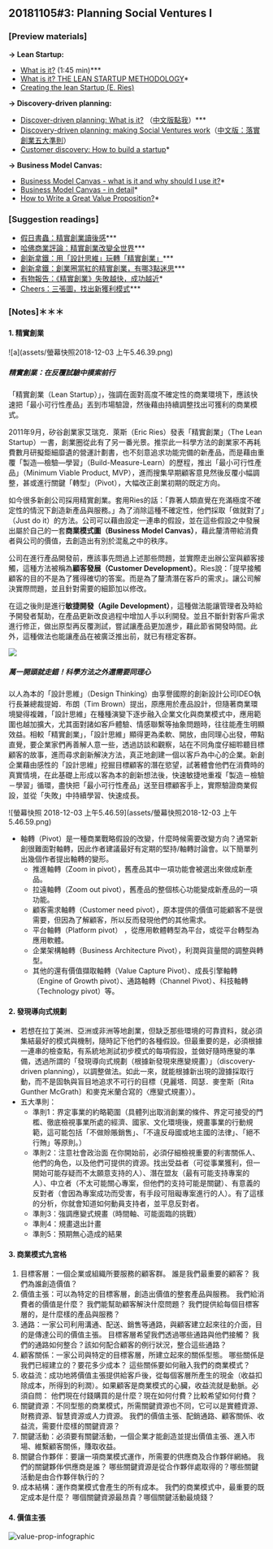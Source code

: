 
## 20181105#3: Planning Social Ventures I

### [Preview materials]

**→ Lean Startup:**

- [What is it?](https://youtu.be/_a3s0IXSuxY) (1:45 min)***
- [What is it? THE LEAN STARTUP METHODOLOGY](http://theleanstartup.com/principles)*
- [Creating the lean Startup (E. Ries)](https://www.inc.com/magazine/201110/eric-ries-usability-testing-product-development.html)

**→ Discovery-driven planning:**

- [Discover-driven planning: What is it?](https://hbr.org/1995/07/discovery-driven-planning) （[中文版點我](https://www.hbrtaiwan.com/article_content_AR0000165.html)）***
- [Discovery-driven planning: making Social Ventures work](https://hbr.org/2010/09/making-social-ventures-work)（[中文版：落實創業五大準則](https://www.hbrtaiwan.com/article_content_AR0000165.html)）
- [Customer discovery: How to build a startup](https://youtu.be/FRzz9JJ6iiI)* 

**→ Business Model Canvas:**

- [Business Model Canvas - what is it and why should I use it?](https://diytoolkit.org/tools/business-model-canvas/)*
- [Business Model Canvas - in detail](https://www.alexandercowan.com/business-model-canvas-templates/)*
- [How to Write a Great Value Proposition?](https://blog.hubspot.com/marketing/write-value-proposition)*



### [Suggestion readings]

- [假日書蟲：精實創業讀後感](https://holidaybookworm.blogspot.com/2017/02/the-lean-startup-eric-ries-lean-startup.html)***
- [哈佛商業評論：精實創業改變全世界](https://www.hbrtaiwan.com/article_content_AR0002324.html)***
- [創新拿鐵：用「設計思維」玩轉「精實創業」](http://startupbeat.hkej.com/?p=38149)***
- [創新拿鐵：創業圈當紅的精實創業，有哪3點迷思](https://startuplatte.com/2016/10/19/lean_startup/)***
- [有物報告：《精實創業》失敗越快，成功越近](https://yowureport.com/8453/)*
- [Cheers：三張圖，找出新獲利模式](https://www.cheers.com.tw/article/article.action?id=5068818)***



### [Notes]＊＊＊

#### 1. 精實創業

![a](assets/螢幕快照2018-12-03 上午5.46.39.png)

##### **精實創業：在反覆試驗中摸索前行**

「精實創業（Lean Startup）」，強調在面對高度不確定性的商業環境下，應該快速把「最小可行性產品」丟到市場驗證，然後藉由持續調整找出可獲利的商業模式。

2011年9月，矽谷創業家艾瑞克．萊斯（Eric Ries）發表「精實創業」（The Lean Startup）一書，創業圈從此有了另一番光景。推崇此一科學方法的創業家不再耗費數月研擬鉅細靡遺的營運計劃書，也不刻意追求功能完備的新產品，而是藉由重覆「製造—檢驗—學習」（Build-Measure-Learn）的歷程，推出「最小可行性產品」（Minimum Viable Product, MVP），進而搜集早期顧客意見然後反覆小幅調整，甚或進行關鍵「轉型」（Pivot），大幅改正創業初期的既定方向。

如今很多新創公司採用精實創業。套用Ries的話：「靠著人類直覺在充滿極度不確定性的情況下創造新產品與服務。」為了消除這種不確定性，他們採取「做就對了」（Just do it）的方法。公司可以藉由設定一連串的假設，並在這些假設之中發展出屬於自己的一套**商業模式圖（Business Model Canvas）**，藉此釐清帶給消費者與公司的價值，去創造出有別於混亂之中的秩序。

公司在進行產品開發前，應該事先問過上述那些問題，並實際走出辦公室與顧客接觸，這種方法被稱為**顧客發展（Customer Development）**。Ries說：「提早接觸顧客的目的不是為了獲得確切的答案。而是為了釐清潛在客戶的需求」。讓公司解決實際問題，並且針對需要的細節加以修改。

在這之後則是進行**敏捷開發（Agile Development）**，這種做法能讓管理者及時給予開發者幫助，在產品更新改良過程中增加人手以利開發。並且不斷針對客戶需求進行修正，做出原型再反覆測試，嘗試讓產品更加進步，藉此節省開發時間。此外，這種做法也能讓產品在被廣泛推出前，就已有穩定客群。

![](assets/083d958f-723e-49fe-9bd2-6ee6a0475fa7.jpeg)

##### 萬一開頭就走錯！科學方法之外還需要同理心

以人為本的「設計思維」（Design Thinking）由享譽國際的創新設計公司IDEO執行長兼總裁提姆．布朗（Tim Brown）提出，原應用於產品設計，但隨著商業環境變得複雜，「設計思維」在種種演變下逐步融入企業文化與商業模式中，應用範圍也越加擴大，尤其面對諸如客戶體驗、情感聯繫等抽象問題時，往往能產生明顯效益。相較「精實創業」，「設計思維」顯得更為柔軟、開放，由同理心出發，帶點直覺，要企業家們再善解人意一些，透過訪談和觀察，站在不同角度仔細聆聽目標顧客的故事，進而尋求創新解決方法，真正地創建一個以客戶為中心的企業。新創企業藉由感性的「設計思維」挖掘目標顧客的潛在慾望，試著體會他們在消費時的真實情境，在此基礎上形成以客為本的創新想法後，快速敏捷地重複「製造－檢驗－學習」循環，盡快把「最小可行性產品」送至目標顧客手上，實際驗證商業假設，並從「失敗」中持續學習、快速成長。

![螢幕快照 2018-12-03 上午5.46.59](assets/螢幕快照2018-12-03 上午5.46.59.png)

- 軸轉（Pivot）是一種商業戰略假設的改變，什麼時候需要改變方向？通常新創很難面對軸轉，因此作者建議最好有定期的堅持/軸轉討論會。以下簡單列出幾個作者提出軸轉的變形。
  - 推進軸轉（Zoom in pivot），舊產品其中一項功能會被選出來做成新產品。
  - 拉遠軸轉（Zoom out pivot），舊產品的整個核心功能變成新產品的一項功能。
  - 顧客需求軸轉（Customer need pivot），原本提供的價值可能顧客不是很需要，但因為了解顧客，所以反而發現他們的其他需求。
  - 平台軸轉（Platform pivot） ，從應用軟體轉型為平台，或從平台轉型為應用軟體。
  - 企業架構軸轉（Business Architecture Pivot），利潤與貨量間的調整與轉型。
  - 其他的還有價值擷取軸轉（Value Capture Pivot）、成長引擎軸轉（Engine of Growth pivot）、通路軸轉（Channel Pivot）、科技軸轉（Technology pivot）等。



#### 2. 發現導向式規劃

- 若想在拉丁美洲、亞洲或非洲等地創業，但缺乏那些環境的可靠資料，就必須集結最好的模式與機制，隨時記下他們的各種假設。但最重要的是，必須根據一連串的檢查點，有系統地測試初步模式的每項假設，並做好隨時應變的準備，透過所謂的「發現導向式規劃（根據新發現來應變規畫）」（discovery-driven planning），以調整做法。如此一來，就能根據新出現的證據採取行動，而不是固執與盲目地追求不可行的目標（見麗塔．岡瑟．麥奎斯〔Rita Gunther McGrath〕和麥克米蘭合寫的〈應變式規畫〉）。
- 五大準則：
  - 準則1：界定事業的約略範圍（具體列出取消創業的條件、界定可接受的門檻、徹底檢視事業所處的經濟、國家、文化環境後，規畫事業的行動規範，這可能包括「不做賒賬銷售」、「不違反母國或地主國的法律」、「絕不行賄」等原則。）
   - 準則2：注意社會政治面
     在你開始前，必須仔細檢視重要的利害關係人、他們的角色，以及他們可提供的資源。找出受益者（可從事業獲利，但一開始可能存疑而不太願意支持的人）、潛在盟友（最有可能支持專案的人）、中立者（不太可能關心專案，但他們的支持可能是關鍵）、有意義的反對者（會因為專案成功而受害，有手段可阻礙專案進行的人）。有了這樣的分析，你就會知道如何動員支持者，並平息反對者。
   - 準則3：強調應變式規畫（時間軸、可能面臨的挑戰）
   - 準則4：規畫退出計畫
   - 準則5：預期無心造成的結果



#### 3. 商業模式九宮格

1. 目標客層：一個企業或組織所要服務的顧客群。 誰是我們最重要的顧客？ 我們為誰創造價值？ 
2. 價值主張：可以為特定的目標客層，創造出價值的整套產品與服務。 我們給消費者的價值是什麼？ 我們能幫助顧客解決什麼問題？ 我們提供給每個目標客層的，是什麼樣的產品與服務？
3. 通路：一家公司利用溝通、配送、銷售等通路，與顧客建立起來往的介面，目的是傳達公司的價值主張。 目標客層希望我們透過哪些通路與他們接觸？ 我們的通路如何整合？該如何配合顧客的例行狀況，整合這些通路？ 
4. 顧客關係：一家公司與特定的目標客層，所建立起來的關係型態。 哪些關係是我們已經建立的？要花多少成本？ 這些關係要如何融入我們的商業模式？ 
5. 收益流：成功地將價值主張提供給客戶後，從每個客層所產生的現金（收益扣除成本，所得到的利潤）。如果顧客是商業模式的心臟，收益流就是動脈。必須自問： 他們現在付錢購買的是什麼？現在如何付費？比較希望如何付費？ 
6. 關鍵資源：不同型態的商業模式，所需關鍵資源也不同，它可以是實體資源、財務資源、智慧資源或人力資源。 我們的價值主張、配銷通路、顧客關係、收益流，需要什麼樣的關鍵資源？ 
7. 關鍵活動：必須要有關鍵活動，一個企業才能創造並提出價值主張、進入市場、維繫顧客關係，賺取收益。 
8. 關鍵合作夥伴：要讓一項商業模式運作，所需要的供應商及合作夥伴網絡。 我們的關鍵夥伴∕供應商是誰？ 哪些關鍵資源是從合作夥伴處取得的？哪些關鍵活動是由合作夥伴執行的？ 
9. 成本結構：運作商業模式會產生的所有成本。 我們的商業模式中，最重要的既定成本是什麼？ 哪個關鍵資源最昂貴？哪個關鍵活動最燒錢？



#### 4. 價值主張

![value-prop-infographic](assets/value-prop-infographic.jpg)


